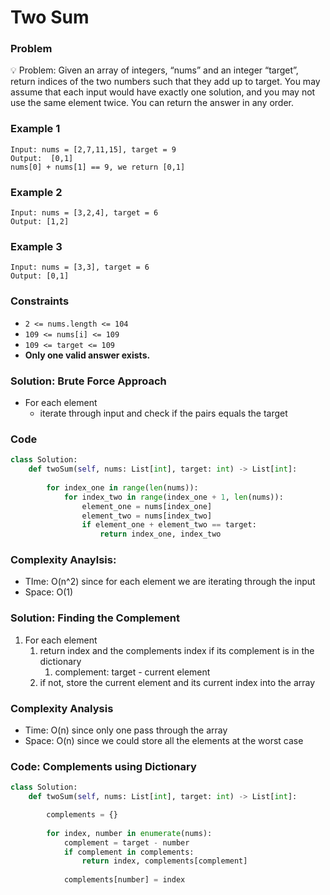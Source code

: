 # Two Sum

### Problem

💡 Problem: Given an array of integers, “nums” and an integer “target”, return indices of the two numbers such that they add up to target.
You may assume that each input would have exactly one solution, and you may not use the same element twice.
You can return the answer in any order.

### Example 1

```
Input: nums = [2,7,11,15], target = 9
Output:  [0,1] 
nums[0] + nums[1] == 9, we return [0,1]
```

### Example 2

```
Input: nums = [3,2,4], target = 6
Output: [1,2]
```

### Example 3

```
Input: nums = [3,3], target = 6
Output: [0,1]
```

### Constraints

- `2 <= nums.length <= 104`
- `109 <= nums[i] <= 109`
- `109 <= target <= 109`
- **Only one valid answer exists.**

### Solution: Brute Force Approach

- For each element
    - iterate through input and check if the pairs equals the target

### Code

```python
class Solution:
    def twoSum(self, nums: List[int], target: int) -> List[int]:
        
        for index_one in range(len(nums)):
            for index_two in range(index_one + 1, len(nums)):
                element_one = nums[index_one]
                element_two = nums[index_two]
                if element_one + element_two == target:
                    return index_one, index_two
```

### Complexity Anaylsis:

- TIme: O(n^2) since for each element we are iterating through the input
- Space: O(1)

### Solution: Finding the Complement

1. For each element
    1. return index and the complements index if its complement is in the dictionary 
        1. complement: target - current element
    2. if not, store the current element and its current index into the array

### Complexity Analysis

- Time: O(n) since only one pass through the array
- Space: O(n) since we could store all the elements at the worst case

### Code: Complements using Dictionary

```python
class Solution:
    def twoSum(self, nums: List[int], target: int) -> List[int]:

        complements = {}
        
        for index, number in enumerate(nums):
            complement = target - number
            if complement in complements:
                return index, complements[complement]
            
            complements[number] = index
```
